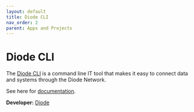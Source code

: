 ```yaml
---
layout: default
title: Diode CLI
nav_order: 2
parent: Apps and Projects
---
```


# Diode CLI

The [Diode CLI](https://diode.io/solutions/cli) is a command line IT tool that makes it easy to connect data and systems through the Diode Network. 

See here for [documentation](https://cli.docs.diode.io/).

**Developer:** [Diode](https://diode.io)
